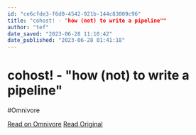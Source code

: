 ```yaml
---
id: "ce6cfde3-f6d0-4542-921b-144c83009c96"
title: "cohost! - "how (not) to write a pipeline""
author: "tef"
date_saved: "2023-06-28 11:10:42"
date_published: "2023-06-28 01:41:18"
---
```


# cohost! - "how (not) to write a pipeline"
#Omnivore

[Read on Omnivore](https://omnivore.app/me/cohost-how-not-to-write-a-pipeline-189017bdcc0)
[Read Original](https://cohost.org/tef/post/1764930-how-not-to-write-a)

